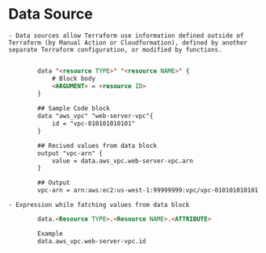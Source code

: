 # Data Source

    - Data sources allow Terraform use information defined outside of Terraform (by Manual Action or Cloudformation), defined by another separate Terraform configuration, or modified by functions.

```HTML

        data "<resource TYPE>" "<resource NAME>" {
            # Block body
            <ARGUMENT> = <resource ID>
        }
        
        ## Sample Code block
        data "aws_vpc" "web-server-vpc"{
            id = "vpc-010101010101"
        }

        ## Recived values from data block
        output "vpc-arn" {
            value = data.aws_vpc.web-server-vpc.arn
        }

        ## Output 
        vpc-arn = arn:aws:ec2:us-west-1:99999999:vpc/vpc-010101010101
```
    - Expression while fatching values from data block
```HTML
        data.<Resource TYPE>.<Resource NAME>.<ATTRIBUTE>

        Example
        data.aws_vpc.web-server-vpc.id
```